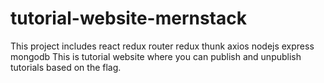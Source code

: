 # tutorial-website-mernstack
This project includes react redux router redux thunk axios nodejs express mongodb
This is tutorial website where you can publish and unpublish tutorials based on the flag.

